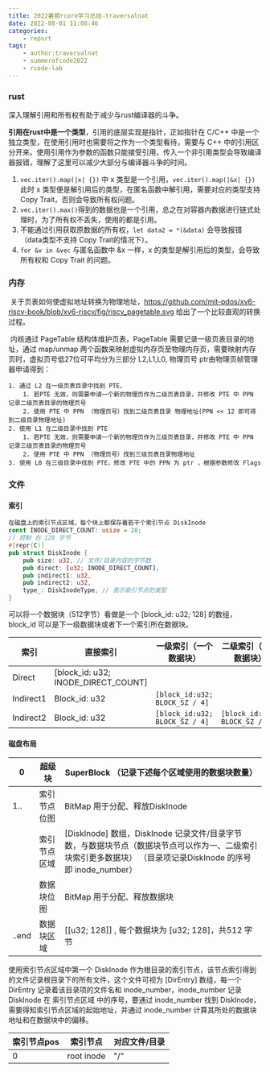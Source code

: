 ```yaml
---
title: 2022暑期rcore学习总结-traversalnat
date: 2022-08-01 11:08:46
categories:
    - report
tags:
    - author:traversalnat
    - summerofcode2022
    - rcode-lab
---
```


<!-- more -->

### rust
深入理解引用和所有权有助于减少与rust编译器的斗争。

**引用在rust中是一个类型**，引用的底层实现是指针，正如指针在 C/C++ 中是一个独立类型，在使用引用时也需要将之作为一个类型看待，需要与 C++ 中的引用区分开来。使用引用作为参数的函数只能接受引用，传入一个非引用类型会导致编译器报错，理解了这里可以减少大部分与编译器斗争的时间。

1. `vec.iter().map(|x| {})` 中 x 类型是一个引用，`vec.iter().map(|&x| {})` 此时 x 类型便是解引用后的类型，在匿名函数中解引用，需要对应的类型支持 Copy Trait，否则会导致所有权问题。
2. `vec.iter().max()`得到的数据也是一个引用，总之在对容器内数据进行链式处理时，为了所有权不丢失，使用的都是引用。
3. 不能通过引用获取原数据的所有权，`let data2 = *(&data)` 会导致报错（data类型不支持 Copy Trait的情况下）。
4. `for &v in &vec` 与匿名函数中 &x 一样，x 的类型是解引用后的类型，会导致所有权和 Copy Trait 的问题。

### 内存

​	关于页表如何使虚拟地址转换为物理地址，https://github.com/mit-pdos/xv6-riscv-book/blob/xv6-riscv/fig/riscv_pagetable.svg 给出了一个比较直观的转换过程。

​	内核通过 PageTable 结构体维护页表，PageTable 需要记录一级页表目录的地址，通过 map/unmap 两个函数来映射虚拟内存页至物理内存页，需要映射内存页时，虚拟页号低27位可平均分为三部分 L2,L1,L0, 物理页号 ptr由物理页帧管理器申请得到：

	1. 通过 L2 在一级页表目录中找到 PTE，
    	1. 若PTE 无效，则需要申请一个新的物理页作为二级页表目录，并修改 PTE 中 PPN 记录二级页表目录的物理页号
    	2. 使用 PTE 中 PPN （物理页号）找到二级页表目录 物理地址(PPN << 12 即可得到二级目录物理地址)
	2. 使用 L1 在二级目录中找到 PTE
    	1. 若PTE 无效，则需要申请一个新的物理页作为三级页表目录，并修改 PTE 中 PPN 记录三级页表目录的物理页号
    	2. 使用 PTE 中 PPN （物理页号）找到三级页表目录物理地址
	3. 使用 L0 在三级目录中找到 PTE，修改 PTE 中的 PPN 为 ptr ，根据参数修改 Flags



### 文件

#### 索引

```rust
在磁盘上的索引节点区域，每个块上都保存着若干个索引节点 DiskInode
const INODE_DIRECT_COUNT: usize = 28;
// 控制 在 128 字节
#[repr(C)]
pub struct DiskInode {
    pub size: u32, // 文件/目录内容的字节数
    pub direct: [u32; INODE_DIRECT_COUNT], 
    pub indirect1: u32, 
    pub indirect2: u32,
    type_: DiskInodeType, // 表示索引节点的类型
}
```

可以将一个数据块（512字节）看做是一个 [block_id: u32; 128] 的数组，block_id 可以是下一级数据块或者下一个索引所在数据块。

| 索引      | 直接索引                             | 一级索引（一个数据块）          | 二级索引（一个数据块）          |
| --------- | ------------------------------------ | ------------------------------- | ------------------------------- |
| Direct    | [block_id:  u32; INODE_DIRECT_COUNT] |                                 |                                 |
| Indirect1 | Block_id:  u32                       | `[block_id:u32;  BLOCK_SZ / 4]` | ` `                             |
| Indirect2 | Block_id:  u32                       | `[block_id:u32;  BLOCK_SZ / 4]` | `[block_id:u32;  BLOCK_SZ / 4]` |

#### 磁盘布局

| 0     | 超级块       | SuperBlock  （记录下述每个区域使用的数据块数量）             |
| ----- | ------------ | ------------------------------------------------------------ |
| 1..   | 索引节点位图 | BitMap 用于分配、释放DiskInode                               |
|       | 索引节点区域 | [DiskInode] 数组，DiskInode 记录文件/目录字节数，与数据块节点（数据块节点可以作为一、二级索引块索引更多数据块）  （目录项记录DiskInode 的序号即 inode_number） |
|       | 数据块位图   | BitMap 用于分配、释放数据块                                  |
| ..end | 数据块区域   | [[u32; 128]] , 每个数据块为 [u32; 128]，共512 字节           |

使用索引节点区域中第一个 DiskInode 作为根目录的索引节点，该节点索引得到的文件记录根目录下的所有文件，这个文件可视为 [DirEntry] 数组，每一个DirEntry 记录着该目录项的文件名和 inode_number，inode_number 记录 DiskInode 在 索引节点区域 中的序号，要通过 inode_number 找到 DiskInode，需要得知索引节点区域的起始地址，并通过 inode_number 计算其所处的数据块地址和在数据块中的偏移。

| 索引节点pos | 索引节点   | 对应文件/目录 |
| ----------- | ---------- | ------------- |
| 0           | root inode | "/"           |


